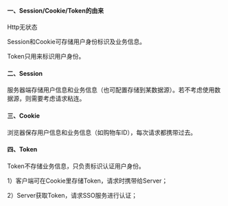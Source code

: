 #### 一、Session/Cookie/Token的由来

Http无状态

Session和Cookie可存储用户身份标识及业务信息。

Token只用来标识用户身份。

#### 二、Session

服务器端存储用户信息和业务信息（也可配置存储到某数据源）。若不考虑使用数据源，则需要考虑请求粘连。

#### 三、Cookie

浏览器保存用户信息和业务信息（如购物车ID），每次请求都携带过去。

#### 四、Token

Token不存储业务信息，只负责标识认证用户身份。

1）客户端可在Cookie里存储Token，请求时携带给Server；

2）Server获取Token，请求SSO服务进行认证；